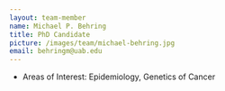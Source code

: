 ```yaml
---
layout: team-member
name: Michael P. Behring
title: PhD Candidate
picture: /images/team/michael-behring.jpg
email: behringm@uab.edu
---
```


- Areas of Interest: Epidemiology, Genetics of Cancer
